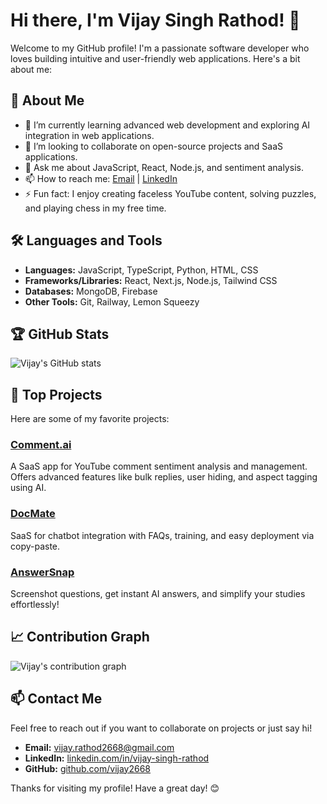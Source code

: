 # Hi there, I'm Vijay Singh Rathod! 👋

Welcome to my GitHub profile! I'm a passionate software developer who loves building intuitive and user-friendly web applications. Here's a bit about me:

## 🚀 About Me
- 🌱 I’m currently learning advanced web development and exploring AI integration in web applications.
- 👯 I’m looking to collaborate on open-source projects and SaaS applications.
- 💬 Ask me about JavaScript, React, Node.js, and sentiment analysis.
- 📫 How to reach me: [Email](mailto:vijay.rathod2668@gmail.com) | [LinkedIn](https://www.linkedin.com/in/vijay2668)
- ⚡ Fun fact: I enjoy creating faceless YouTube content, solving puzzles, and playing chess in my free time.

## 🛠️ Languages and Tools
- **Languages:** JavaScript, TypeScript, Python, HTML, CSS
- **Frameworks/Libraries:** React, Next.js, Node.js, Tailwind CSS
- **Databases:** MongoDB, Firebase
- **Other Tools:** Git, Railway, Lemon Squeezy

## 🏆 GitHub Stats
![Vijay's GitHub stats](https://github-readme-stats.vercel.app/api?username=vijay2668&show_icons=true&theme=radical)

## 🔧 Top Projects
Here are some of my favorite projects:

### [Comment.ai](https://github.com/vijay2668/comment-ai)
A SaaS app for YouTube comment sentiment analysis and management. Offers advanced features like bulk replies, user hiding, and aspect tagging using AI.

### [DocMate](https://github.com/vijay2668/docmate)
SaaS for chatbot integration with FAQs, training, and easy deployment via copy-paste.

### [AnswerSnap](https://github.com/vijay2668/answersnap)
Screenshot questions, get instant AI answers, and simplify your studies effortlessly!

## 📈 Contribution Graph
![Vijay's contribution graph](https://activity-graph.herokuapp.com/graph?username=vijay2668&theme=react-dark)

## 📫 Contact Me
Feel free to reach out if you want to collaborate on projects or just say hi!

- **Email:** [vijay.rathod2668@gmail.com](mailto:vijay.rathod2668@gmail.com)  
- **LinkedIn:** [linkedin.com/in/vijay-singh-rathod](https://www.linkedin.com/in/vijay2668)  
- **GitHub:** [github.com/vijay2668](https://github.com/vijay2668)  

Thanks for visiting my profile! Have a great day! 😊
